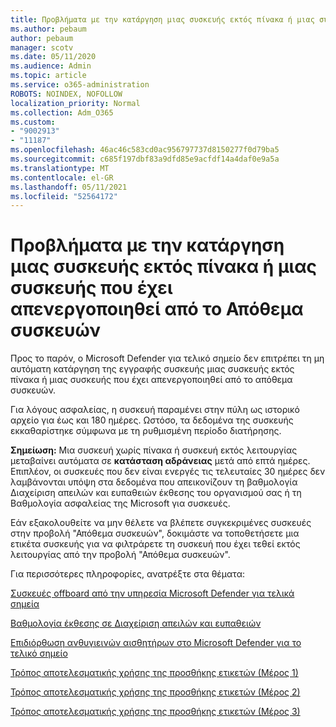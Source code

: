```yaml
---
title: Προβλήματα με την κατάργηση μιας συσκευής εκτός πίνακα ή μιας συσκευής που έχει απενεργοποιηθεί από το Απόθεμα συσκευών
ms.author: pebaum
author: pebaum
manager: scotv
ms.date: 05/11/2020
ms.audience: Admin
ms.topic: article
ms.service: o365-administration
ROBOTS: NOINDEX, NOFOLLOW
localization_priority: Normal
ms.collection: Adm_O365
ms.custom:
- "9002913"
- "11187"
ms.openlocfilehash: 46ac46c583cd0ac956797737d8150277f0d79ba5
ms.sourcegitcommit: c685f197dbf83a9dfd85e9acfdf14a4daf0e9a5a
ms.translationtype: MT
ms.contentlocale: el-GR
ms.lasthandoff: 05/11/2021
ms.locfileid: "52564172"
---
```

# <a name="issues-with-removing-an-offboarded-or-decommissioned-device-from-the-device-inventory"></a>Προβλήματα με την κατάργηση μιας συσκευής εκτός πίνακα ή μιας συσκευής που έχει απενεργοποιηθεί από το Απόθεμα συσκευών

Προς το παρόν, ο Microsoft Defender για τελικό σημείο δεν επιτρέπει τη μη αυτόματη κατάργηση της εγγραφής συσκευής μιας συσκευής εκτός πίνακα ή μιας συσκευής που έχει απενεργοποιηθεί από το απόθεμα συσκευών.

Για λόγους ασφαλείας, η συσκευή παραμένει στην πύλη ως ιστορικό αρχείο για έως και 180 ημέρες. Ωστόσο, τα δεδομένα της συσκευής εκκαθαρίστηκε σύμφωνα με τη ρυθμισμένη περίοδο διατήρησης.

**Σημείωση:** Μια συσκευή χωρίς πίνακα ή συσκευή εκτός λειτουργίας μεταβαίνει αυτόματα σε **κατάσταση αδράνειας** μετά από επτά ημέρες. Επιπλέον, οι συσκευές που δεν είναι ενεργές τις τελευταίες 30 ημέρες δεν λαμβάνονται υπόψη στα δεδομένα που απεικονίζουν τη βαθμολογία Διαχείριση απειλών και ευπαθειών έκθεσης του οργανισμού σας ή τη Βαθμολογία ασφαλείας της Microsoft για συσκευές.
 
Εάν εξακολουθείτε να μην θέλετε να βλέπετε συγκεκριμένες συσκευές στην προβολή "Απόθεμα συσκευών", δοκιμάστε να τοποθετήσετε μια ετικέτα συσκευής για να φιλτράρετε τη συσκευή που έχει τεθεί εκτός λειτουργίας από την προβολή "Απόθεμα συσκευών".

Για περισσότερες πληροφορίες, ανατρέξτε στα θέματα:

[Συσκευές offboard από την υπηρεσία Microsoft Defender για τελικά σημεία](/microsoft-365/security/defender-endpoint/offboard-machines.md)

[Βαθμολογία έκθεσης σε Διαχείριση απειλών και ευπαθειών](/microsoft-365/security/defender-endpoint/tvm-exposure-score.md)

[Επιδιόρθωση ανθυγιεινών αισθητήρων στο Microsoft Defender για το τελικό σημείο](/microsoft-365/security/defender-endpoint/fix-unhealthy-sensors#inactive-devices.md)

[Τρόπος αποτελεσματικής χρήσης της προσθήκης ετικετών (Μέρος 1)](https://techcommunity.microsoft.com/t5/microsoft-defender-for-endpoint/how-to-use-tagging-effectively-part-1/ba-p/1964058)

[Τρόπος αποτελεσματικής χρήσης της προσθήκης ετικετών (Μέρος 2)](https://techcommunity.microsoft.com/t5/microsoft-defender-for-endpoint/how-to-use-tagging-effectively-part-2/ba-p/1962008)

[Τρόπος αποτελεσματικής χρήσης της προσθήκης ετικετών (Μέρος 3)](https://techcommunity.microsoft.com/t5/microsoft-defender-for-endpoint/how-to-use-tagging-effectively-part-3/ba-p/1964073)




